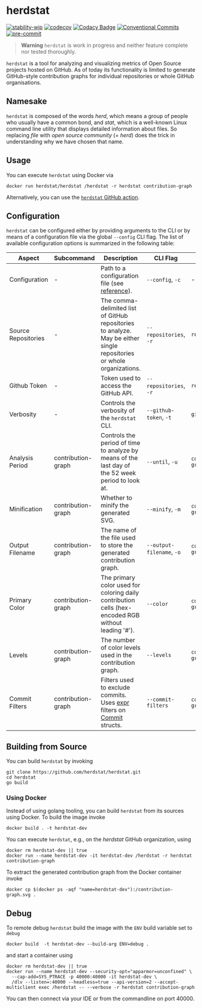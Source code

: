 # herdstat

[![stability-wip](https://img.shields.io/badge/stability-wip-lightgrey.svg)](https://github.com/mkenney/software-guides/blob/master/STABILITY-BADGES.md#work-in-progress)
[![codecov](https://codecov.io/gh/herdstat/herdstat/branch/main/graph/badge.svg?token=GG15UAXAYR)](https://codecov.io/gh/herdstat/herdstat)
[![Codacy Badge](https://app.codacy.com/project/badge/Grade/cd018680eedc4f6b88976356cd2647e8)](https://www.codacy.com/gh/herdstat/herdstat/dashboard?utm_source=github.com&utm_medium=referral&utm_content=herdstat/herdstat&utm_campaign=Badge_Grade)
[![Conventional Commits](https://img.shields.io/badge/Conventional%20Commits-1.0.0-%23FE5196?logo=conventionalcommits&logoColor=white)](https://conventionalcommits.org)
[![pre-commit](https://img.shields.io/badge/pre--commit-enabled-brightgreen?logo=pre-commit&logoColor=white)](https://github.com/pre-commit/pre-commit)

> **Warning** `herdstat` is work in progress and neither feature complete nor tested thoroughly.

`herdstat` is a tool for analyzing and visualizing metrics of Open Source projects hosted on GitHub. As of today its
functionality is limited to generate GitHub-style contribution graphs for individual repositories or whole GitHub
organisations.

## Namesake

`herdstat` is composed of the words _herd_, which means a group of people who usually have a common bond, and _stat_,
which is a well-known Linux command line utility that displays detailed information about files. So replacing _file_
with _open source community_ (= _herd_) does the trick in understanding why we have chosen that name.

## Usage

You can execute `herdstat` using Docker via

```shell
docker run herdstat/herdstat /herdstat -r herdstat contribution-graph
```

Alternatively, you can use the [`herdstat` GitHub action](https://github.com/herdstat/herdstat-action).

## Configuration

`herdstat` can be configured either by providing arguments to the CLI or by means of a configuration file via the global
`--config` CLI flag. The list of available configuration options is summarized in the following table:

| Aspect              | Subcommand         | Description                                                                                                                                                                                                                           | CLI Flag                  | Configuration Path                   |
| ------------------- | ------------------ | ------------------------------------------------------------------------------------------------------------------------------------------------------------------------------------------------------------------------------------- | ------------------------- | ------------------------------------ |
| Configuration       | -                  | Path to a configuration file (see [reference](.herdstat.reference.yaml)).                                                                                                                                                             | `--config`, `-c`          | -                                    |
| Source Repositories | -                  | The comma-delimited list of GitHub repositories to analyze. May be either single repositories or whole organizations.                                                                                                                 | `--repositories`, `-r`    | `repositories`                       |
| Github Token        | -                  | Token used to access the GitHub API.                                                                                                                                                                                                  | `--repositories`, `-r`    | `repositories`                       |
| Verbosity           | -                  | Controls the verbosity of the `herdstat` CLI.                                                                                                                                                                                         | `--github-token`, `-t`    | `github-token`                       |
| Analysis Period     | contribution-graph | Controls the period of time to analyze by means of the last day of the 52 week period to look at.                                                                                                                                     | `--until`, `-u`           | `contribution-graph/until`           |
| Minification        | contribution-graph | Whether to minify the generated SVG.                                                                                                                                                                                                  | `--minify`, `-m`          | `contribution-graph/minify`          |
| Output Filename     | contribution-graph | The name of the file used to store the generated contribution graph.                                                                                                                                                                  | `--output-filename`, `-o` | `contribution-graph/filename`        |
| Primary Color       | contribution-graph | The primary color used for coloring daily contribution cells (hex-encoded RGB without leading '#').                                                                                                                                   | `--color`                 | `contribution-graph/color`           |
| Levels              | contribution-graph | The number of color levels used in the contribution graph.                                                                                                                                                                            | `--levels`                | `contribution-graph/levels`          |
| Commit Filters      | contribution-graph | Filters used to exclude commits. Uses [expr](https://expr.medv.io/docs/Language-Definition) filters on [Commit](https://github.com/google/go-github/blob/9bfbc0063c544ba14ebd5298242f4ba9bdbe8c6f/github/git_commits.go#L27) structs. | `--commit-filters`        | `contribution-graph/filters/commits` |

## Building from Source

You can build `herdstat` by invoking

```shell
git clone https://github.com/herdstat/herdstat.git
cd herdstat
go build
```

### Using Docker

Instead of using golang tooling, you can build `herdstat` from its sources using Docker. To build the image invoke

```shell
docker build . -t herdstat-dev
```

You can execute `herdstat`, e.g., on the _herdstat_ GitHub organization, using

```shell
docker rm herdstat-dev || true
docker run --name herdstat-dev -it herdstat-dev /herdstat -r herdstat contribution-graph
```

To extract the generated contribution graph from the Docker container invoke

```shell
docker cp $(docker ps -aqf "name=herdstat-dev"):/contribution-graph.svg .
```

## Debug

To remote debug `herdstat` build the image with the `ENV` build variable set to `debug`

```shell
docker build  -t herdstat-dev --build-arg ENV=debug .
```

and start a container using

```shell
docker rm herdstat-dev || true
docker run --name herdstat-dev --security-opt="apparmor=unconfined" \
  --cap-add=SYS_PTRACE -p 40000:40000 -it herdstat-dev \
  /dlv --listen=:40000 --headless=true --api-version=2 --accept-multiclient exec /herdstat -- --verbose -r herdstat contribution-graph
```

You can then connect via your IDE or from the commandline on port 40000.
